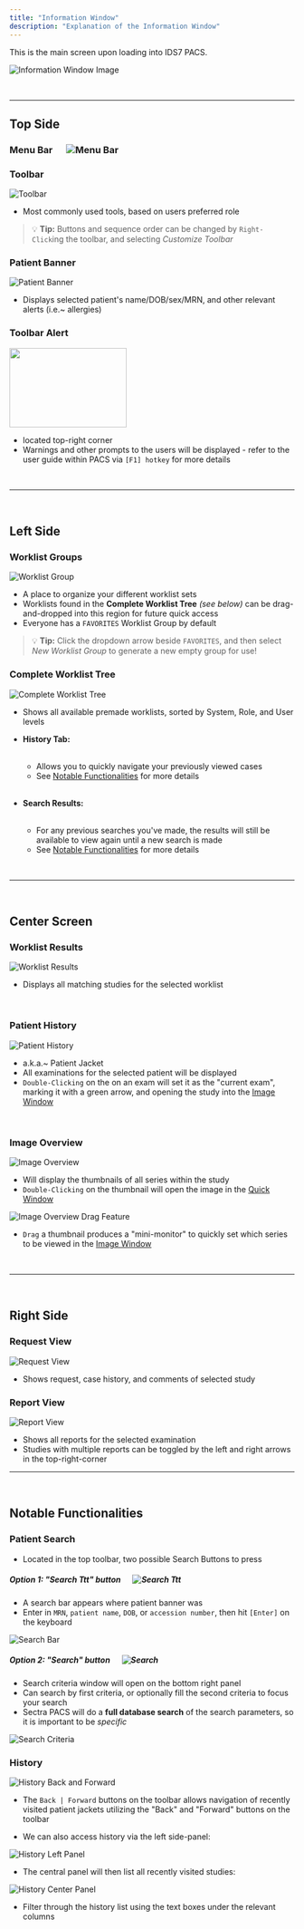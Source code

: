 ```yaml
---
title: "Information Window"
description: "Explanation of the Information Window"
---
```

    
This is the main screen upon loading into IDS7 PACS.

![Information Window Image](/basics/info-window.png)

<br />

---

## Top Side

### Menu Bar &emsp; ![Menu Bar](/basics/menubar.png)

### Toolbar

![Toolbar](/basics/toolbar.png)

- Most commonly used tools, based on users preferred role

> 💡 **Tip:** Buttons and sequence order can be changed by `Right-Click`ing the toolbar, and selecting *Customize Toolbar*

### Patient Banner

![Patient Banner](/basics/patientbanner.png)

- Displays selected patient's name/DOB/sex/MRN, and other relevant alerts (i.e.~ allergies)

### Toolbar Alert

<img src="/basics/toolbar-alert.png" width="207" height="140">

<br />

- located top-right corner
- Warnings and other prompts to the users will be displayed - refer to the user guide within PACS via `[F1] hotkey` for more details

<br/>

---

<br/>

## Left Side

### Worklist Groups
    
![Worklist Group](/basics/worklist-group.png)

- A place to organize your different worklist sets
- Worklists found in the **Complete Worklist Tree** *(see below)* can be drag-and-dropped into this region for future quick access
- Everyone has a `FAVORITES` Worklist Group by default

> 💡 **Tip:** Click the dropdown arrow beside `FAVORITES`, and then select *New Worklist Group* to generate a new empty group for use!

### Complete Worklist Tree

![Complete Worklist Tree](/basics/complete-worklist-tree.png)

- Shows all available premade worklists, sorted by System, Role, and User levels
- **History Tab:**
    
    <br />

    - Allows you to quickly navigate your previously viewed cases
    - See [Notable Functionalities](#notable-functionalities) for more details

    <br />

- **Search Results:**

    <br />
    
    - For any previous searches you've made, the results will still be available to view again until a new search is made
    - See [Notable Functionalities](#notable-functionalities) for more details

<br />

---

<br />

## Center Screen

### Worklist Results

![Worklist Results](/basics/worklist-results.png)

- Displays all matching studies for the selected worklist

<br/>

### Patient History

![Patient History](/basics/patient-history.png)

- a.k.a.~ Patient Jacket
- All examinations for the selected patient will be displayed
- `Double-Clicking` on the on an exam will set it as the "current exam", marking it with a green arrow, and opening the study into the [Image Window](/en/image-window)

<br/>

### Image Overview

![Image Overview](/basics/image-overview.png)

- Will display the thumbnails of all series within the study
- `Double-Clicking` on the thumbnail will open the image in the [Quick Window](/en/quick-window)

![Image Overview Drag Feature](/basics/image-overview-drag.png)

- `Drag` a thumbnail produces a "mini-monitor" to quickly set which series to be viewed in the [Image Window](/en/image-window)

<br/>

---

<br/>

## Right Side

### Request View

![Request View](/basics/request-view.png)

- Shows request, case history, and comments of selected study

### Report View

![Report View](/basics/report-view.png)

- Shows all reports for the selected examination
- Studies with multiple reports can be toggled  by the left and right arrows in the top-right-corner

---

<br/>

## Notable Functionalities

### Patient Search
- Located in the top toolbar, two possible Search Buttons to press

##### Option 1: "Search Ttt" button &emsp; ![Search Ttt](/basics/searchTtt-button.png)
- A search bar appears where patient banner was
- Enter in `MRN`, `patient name`, `DOB`, or `accession number`, then hit `[Enter]` on the keyboard

![Search Bar](/basics/search-bar.png)

##### Option 2: "Search" button &emsp; ![Search](/basics/search-button.png)
- Search criteria window will open on the bottom right panel
- Can search by first criteria, or optionally fill the second criteria to focus your search
- Sectra PACS will do a **full database search** of the search parameters, so it is important to be *specific*

![Search Criteria](/basics/search-criteria.png)

### History

![History Back and Forward](/basics/history-fwd-back.png)

- The `Back | Forward` buttons on the toolbar allows navigation of recently visited patient jackets utilizing the "Back" and "Forward" buttons on the toolbar

- We can also access history via the left side-panel:

![History Left Panel](/basics/history-left-panel.png)

- The central panel will then list all recently visited studies:

![History Center Panel](/basics/history-center-panel.png)

- Filter through the history list using the text boxes under the relevant columns
